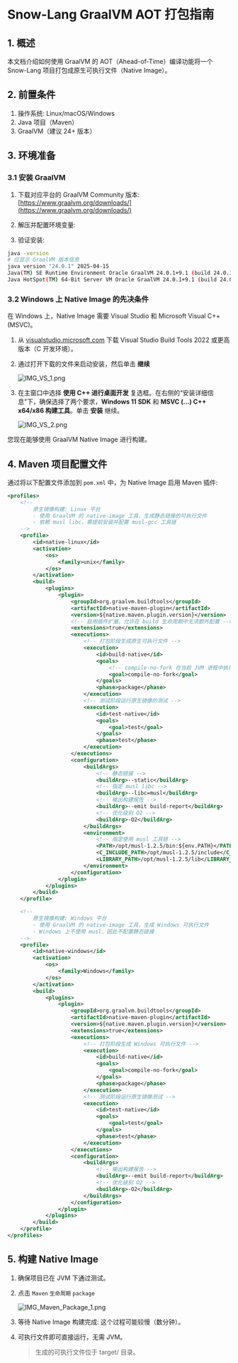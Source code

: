 # Snow-Lang GraalVM AOT 打包指南

## 1. 概述

本文档介绍如何使用 GraalVM 的 AOT（Ahead-of-Time）编译功能将一个 Snow-Lang 项目打包成原生可执行文件（Native Image）。

## 2. 前置条件

1. 操作系统: Linux/macOS/Windows
2. Java 项目（Maven）
3. GraalVM（建议 24+ 版本）

## 3. 环境准备

### 3.1 安装 GraalVM

1. 下载对应平台的 GraalVM Community 版本: [https://www.graalvm.org/downloads/](https://www.graalvm.org/downloads/)
2. 解压并配置环境变量: 

3. 验证安装: 

```bash
java -version
# 应显示 GraalVM 版本信息
java version "24.0.1" 2025-04-15
Java(TM) SE Runtime Environment Oracle GraalVM 24.0.1+9.1 (build 24.0.1+9-jvmci-b01)
Java HotSpot(TM) 64-Bit Server VM Oracle GraalVM 24.0.1+9.1 (build 24.0.1+9-jvmci-b01, mixed mode, sharing)
```
### 3.2 Windows 上 Native Image 的先决条件

在 Windows 上，Native Image 需要 Visual Studio 和 Microsoft Visual C++(MSVC)。

1. 从 [visualstudio.microsoft.com](https://visualstudio.microsoft.com/zh-hans/vs/) 下载 Visual Studio Build Tools 2022 或更高版本（C 开发环境）。

2. 通过打开下载的文件来启动安装，然后单击 **继续** 

    ![IMG_VS_1.png](img/IMG_VS_1.png)

3. 在主窗口中选择 **使用 C++ 进行桌面开发** 复选框。在右侧的“安装详细信息”下，确保选择了两个要求，**Windows 11 SDK** 和 **MSVC (…) C++ x64/x86 构建工具**。单击 **安装** 继续。

    ![IMG_VS_2.png](img/IMG_VS_2.png)

您现在能够使用 GraalVM Native Image 进行构建。

## 4. Maven 项目配置文件

通过将以下配置文件添加到 `pom.xml` 中，为 Native Image 启用 Maven 插件: 

```xml
<profiles>
    <!--
        原生镜像构建: Linux 平台
        - 使用 GraalVM 的 native-image 工具，生成静态链接的可执行文件
        - 依赖 musl libc，需提前安装并配置 musl-gcc 工具链
    -->
    <profile>
        <id>native-linux</id>
        <activation>
            <os>
                <family>unix</family>
            </os>
        </activation>
        <build>
            <plugins>
                <plugin>
                    <groupId>org.graalvm.buildtools</groupId>
                    <artifactId>native-maven-plugin</artifactId>
                    <version>${native.maven.plugin.version}</version>
                    <!-- 启用插件扩展，允许在 build 生命周期中无须额外配置 -->
                    <extensions>true</extensions>
                    <executions>
                        <!-- 打包阶段生成原生可执行文件 -->
                        <execution>
                            <id>build-native</id>
                            <goals>
                                <!-- compile-no-fork 在当前 JVM 进程中执行 native-image -->
                                <goal>compile-no-fork</goal>
                            </goals>
                            <phase>package</phase>
                        </execution>
                        <!-- 测试阶段运行原生镜像的测试 -->
                        <execution>
                            <id>test-native</id>
                            <goals>
                                <goal>test</goal>
                            </goals>
                            <phase>test</phase>
                        </execution>
                    </executions>
                    <configuration>
                        <buildArgs>
                            <!-- 静态链接 -->
                            <buildArg>--static</buildArg>
                            <!-- 指定 musl libc -->
                            <buildArg>--libc=musl</buildArg>
                            <!-- 输出构建报告 -->
                            <buildArg>--emit build-report</buildArg>
                            <!-- 优化级别 O2 -->
                            <buildArg>-O2</buildArg>
                        </buildArgs>
                        <environment>
                            <!-- 指定使用 musl 工具链 -->
                            <PATH>/opt/musl-1.2.5/bin:${env.PATH}</PATH>
                            <C_INCLUDE_PATH>/opt/musl-1.2.5/include</C_INCLUDE_PATH>
                            <LIBRARY_PATH>/opt/musl-1.2.5/lib</LIBRARY_PATH>
                        </environment>
                    </configuration>
                </plugin>
            </plugins>
        </build>
    </profile>

    <!--
        原生镜像构建: Windows 平台
        - 使用 GraalVM 的 native-image 工具，生成 Windows 可执行文件
        - Windows 上不使用 musl，因此不配置静态链接
    -->
    <profile>
        <id>native-windows</id>
        <activation>
            <os>
                <family>Windows</family>
            </os>
        </activation>
        <build>
            <plugins>
                <plugin>
                    <groupId>org.graalvm.buildtools</groupId>
                    <artifactId>native-maven-plugin</artifactId>
                    <version>${native.maven.plugin.version}</version>
                    <extensions>true</extensions>
                    <executions>
                        <!-- 打包阶段生成 Windows 可执行文件 -->
                        <execution>
                            <id>build-native</id>
                            <goals>
                                <goal>compile-no-fork</goal>
                            </goals>
                            <phase>package</phase>
                        </execution>
                        <!-- 测试阶段运行原生镜像测试 -->
                        <execution>
                            <id>test-native</id>
                            <goals>
                                <goal>test</goal>
                            </goals>
                            <phase>test</phase>
                        </execution>
                    </executions>
                    <configuration>
                        <buildArgs>
                            <!-- 输出构建报告 -->
                            <buildArg>--emit build-report</buildArg>
                            <!-- 优化级别 O2 -->
                            <buildArg>-O2</buildArg>
                        </buildArgs>
                    </configuration>
                </plugin>
            </plugins>
        </build>
    </profile>
</profiles>
```

## 5. 构建 Native Image

1. 确保项目已在 JVM 下通过测试。
2. 点击 `Maven` `生命周期` `package`

    ![IMG_Maven_Package_1.png](img/IMG_Maven_Package_1.png)

3. 等待 Native Image 构建完成: 这个过程可能较慢（数分钟）。
4. 可执行文件即可直接运行，无需 JVM。
    > 生成的可执行文件位于 target/ 目录。
